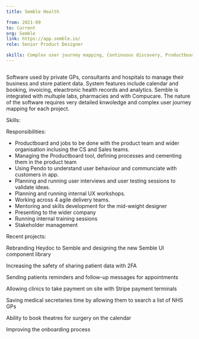 ```yaml
---
title: Semble Health 

from: 2021-09
to: Current
org: Semble
link: https://app.semble.io/  
role: Senior Product Designer

skills: Complex user journey mapping, Continuous discovery, Productboard and Pendo champion, Management, Software design, Agile development, Accessibility, Design Systems
---
```

<img src="Semble-logo.png" class="cvlogo" alt=''></img>

Software used by private GPs, consultants and hospitals to manage their business and store patient data. System features include calendar and booking, invoicing, eleactronic health records and analytics. Semble is integrated with multuple labs, pharmacies and with Compucare. The nature of the software requires very detailed knwoledge and complex user journey mapping for each project. 

Skills:


Responsibilities:
- Productboard and jobs to be done with the product team and wider organisation inclusing the CS and Sales teams. 
- Managing the Productboard tool, defining processes and cementing them in the product team
- Using Pendo to understand user behaviour and communciate with customers in app. 
- Planning and running user interviews and user testing sessions to validate ideas. 
- Planning and running internal UX workshops. 
- Working across 4 agile delivery teams.
- Mentoring and skills development for the mid-weight designer
- Presenting to the wider company 
- Running internal training sessions 
- Stakeholder management 

Recent projects:

Rebranding Heydoc to Semble and designing the new Semble UI component library

Increasing the safety of sharing patient data with 2FA

Sending patients reminders and follow-up messages for appointments

Allowing clinics to take payment on site with Stripe payment terminals 

Saving medical secretaries time by allowing them to search a list of NHS GPs

Ability to book theatres for surgery on the calendar 

Improving the onboarding process